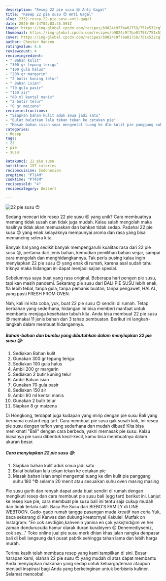 ```yaml
---
description: "Resep 22 pie susu 😍 Anti Gagal"
title: "Resep 22 pie susu 😍 Anti Gagal"
slug: 2332-resep-22-pie-susu-anti-gagal
date: 2020-06-24T02:03:45.591Z
image: https://img-global.cpcdn.com/recipes/b9824c9f7ba01758/751x532cq70/22-pie-susu-😍-foto-resep-utama.jpg
thumbnail: https://img-global.cpcdn.com/recipes/b9824c9f7ba01758/751x532cq70/22-pie-susu-😍-foto-resep-utama.jpg
cover: https://img-global.cpcdn.com/recipes/b9824c9f7ba01758/751x532cq70/22-pie-susu-😍-foto-resep-utama.jpg
author: Chester Hansen
ratingvalue: 4.6
reviewcount: 4
recipeingredient:
- " Bahan kulit"
- "300 gr tepung terigu"
- "100 gula halus"
- "200 gr margarin"
- "2 butir kuning telur"
- " Bahan isian"
- "70 gula pasir"
- "150 air"
- "80 ml kental manis"
- "2 butir telur"
- "8 gr maizena"
recipeinstructions:
- "Siapkan bahan kulit aduk smua jadi satu"
- "Bulat bulatkan lalu tekan tekan ke cetakan pie"
- "Masak bahan isian smpi mengental tuang ke dlm kulit pie panggang suhu 180 °© selama 20 menit atau sesuaikan suhu oven masing masing"
categories:
- Resep
tags:
- 22
- pie
- susu

katakunci: 22 pie susu 
nutrition: 157 calories
recipecuisine: Indonesian
preptime: "PT14M"
cooktime: "PT45M"
recipeyield: "4"
recipecategory: Dessert

---
```



![22 pie susu 😍](https://img-global.cpcdn.com/recipes/b9824c9f7ba01758/751x532cq70/22-pie-susu-😍-foto-resep-utama.jpg)

Sedang mencari ide resep 22 pie susu 😍 yang unik? Cara membuatnya memang tidak susah dan tidak juga mudah. Kalau salah mengolah maka hasilnya tidak akan memuaskan dan bahkan tidak sedap. Padahal 22 pie susu 😍 yang enak selayaknya mempunyai aroma dan rasa yang bisa memancing selera kita.

Banyak hal yang sedikit banyak mempengaruhi kualitas rasa dari 22 pie susu 😍, pertama dari jenis bahan, kemudian pemilihan bahan segar, sampai cara mengolah dan menghidangkannya. Tak perlu pusing kalau ingin menyiapkan 22 pie susu 😍 yang enak di rumah, karena asal sudah tahu triknya maka hidangan ini dapat menjadi sajian spesial.

Sebelumnya saya buat yang rasa original. Beberapa hari pengen pie susu, tapi kan masih pandemi. Sekarang pie susu dari BALI PIE SUSU lebih enak, fla lebih tebal, tanpa gula, tanpa pemanis buatan, tanpa pengawet, HALAL, yang pasti FRESH FROM OVEN.


Nah, kali ini kita coba, yuk, buat 22 pie susu 😍 sendiri di rumah. Tetap berbahan yang sederhana, hidangan ini bisa memberi manfaat untuk membantu menjaga kesehatan tubuh kita. Anda bisa membuat 22 pie susu 😍 memakai 11 jenis bahan dan 3 tahap pembuatan. Berikut ini langkah-langkah dalam membuat hidangannya.

<!--inarticleads1-->

##### Bahan-bahan dan bumbu yang dibutuhkan dalam menyiapkan 22 pie susu 😍:

1. Sediakan  Bahan kulit
1. Gunakan 300 gr tepung terigu
1. Sediakan 100 gula halus
1. Ambil 200 gr margarin
1. Sediakan 2 butir kuning telur
1. Ambil  Bahan isian
1. Gunakan 70 gula pasir
1. Sediakan 150 air
1. Ambil 80 ml kental manis
1. Gunakan 2 butir telur
1. Siapkan 8 gr maizena


Di Hongkong, terdapat juga kudapan yang mirip dengan pie susu Bali yang bernama custard egg tart. Cara membuat pie susu gak susah kok, ini resep pie susu dengan teflon yang sederhana dan mudah dibuat! Kita bisa menikmati &#34;Bali&#34; dengan cara berbeda, yakni memasak pie susu. Kalau biasanya pie susu dibentuk kecil-kecil, kamu bisa membuatnya dalam ukuran besar. 

<!--inarticleads2-->

##### Cara menyiapkan 22 pie susu 😍:

1. Siapkan bahan kulit aduk smua jadi satu
1. Bulat bulatkan lalu tekan tekan ke cetakan pie
1. Masak bahan isian smpi mengental tuang ke dlm kulit pie panggang suhu 180 °© selama 20 menit atau sesuaikan suhu oven masing masing


Pie susu gurih dan renyah dapat anda buat sendiri di rumah dengan mengikuti resep dan cara membuat pie susu bali (egg tart) berikut ini. Lanjut ke resep kue pie, cara membuat pie susu bali ini tentu saja cukup mudah dan tidak terlalu sulit. Baca Pie Susu dari BIEBO&#39;S FAMILY di LINE WEBTOON. Gado-gado rumah tangga pasangan muda kreatif nan ceria Yuk, baca sekarang di Kanvas dan dukung kreatornya! Kakuleli Mutfak on Instagram: &#34;En cok sevdiğim,kahvenin yanina en çok yakıştırdığım ve her zaman dondurucuda hamur olarak duran kurabiyem 😍 Denemediyseniz, cok sey…&#34; Toko online jual pie susu merk dhian khas jalan nangka denpasar bali di beli langsung dari pusat pabrik sehingga tahan lama dan lebih harga murah. 

Terima kasih telah membaca resep yang kami tampilkan di sini. Besar harapan kami, olahan 22 pie susu 😍 yang mudah di atas dapat membantu Anda menyiapkan makanan yang sedap untuk keluarga/teman ataupun menjadi inspirasi bagi Anda yang berkeinginan untuk berbisnis kuliner. Selamat mencoba!
